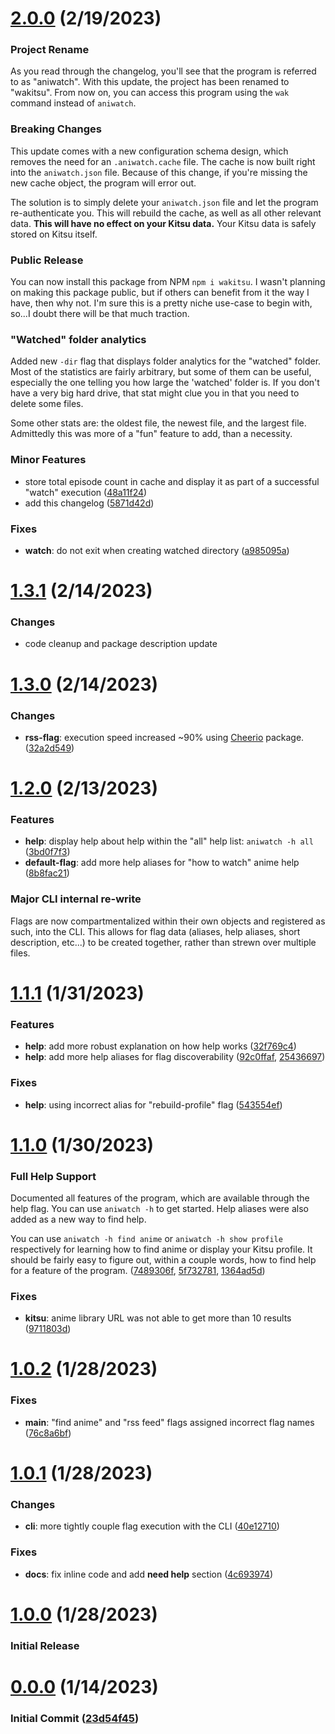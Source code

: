 # [2.0.0](https://github.com/jaeiya/wakitsu/compare/v1.3.1...v2.0.0) (2/19/2023)

### Project Rename

As you read through the changelog, you'll see that the program is referred to as "aniwatch". With this update, the project has been renamed to "wakitsu". From now on, you can access this program using the `wak` command instead of `aniwatch`.

### Breaking Changes

This update comes with a new configuration schema design, which removes the need for an `.aniwatch.cache` file. The cache is now built right into the `aniwatch.json` file. Because of this change, if you're missing the new cache object, the program will error out.

The solution is to simply delete your `aniwatch.json` file and let the program re-authenticate you. This will rebuild the cache, as well as all other relevant data. **This will have no effect on your Kitsu data.** Your Kitsu data is safely stored on Kitsu itself.

### Public Release

You can now install this package from NPM `npm i wakitsu`. I wasn't planning on making this package public, but if others can benefit from it the way I have, then why not. I'm sure this is a pretty niche use-case to begin with, so...I doubt there will be that much traction.

### "Watched" folder analytics

Added new `-dir` flag that displays folder analytics for the "watched" folder. Most of the statistics are fairly arbitrary, but some of them can be useful, especially the one telling you how large the 'watched' folder is. If you don't have a very big hard drive, that stat might clue you in that you need to delete some files.

Some other stats are: the oldest file, the newest file, and the largest file. Admittedly this was more of a "fun" feature to add, than a necessity.

### Minor Features

- store total episode count in cache and display it as part of a successful "watch" execution ([48a11f24](https://github.com/jaeiya/wakitsu/commit/48a11f24d4eb5221ba44fc000186e85e796934c1))
- add this changelog ([5871d42d](https://github.com/jaeiya/wakitsu/commit/5871d42d5ea96903be15589293de0f33e9bfb762))

### Fixes

- **watch**: do not exit when creating watched directory ([a985095a](https://github.com/jaeiya/wakitsu/commit/a985095aefe6ba2501663f79316f017e0034a8f6))

# [1.3.1](https://github.com/jaeiya/wakitsu/compare/v1.3.0...v1.3.1) (2/14/2023)

### Changes

- code cleanup and package description update

# [1.3.0](https://github.com/jaeiya/wakitsu/compare/v1.2.0...v1.3.0) (2/14/2023)

### Changes

- **rss-flag**: execution speed increased ~90% using [Cheerio](https://github.com/cheeriojs/cheerio) package. ([32a2d549](https://github.com/jaeiya/wakitsu/commit/32a2d54967862801abf478d856c68c501d4d3bc5))

# [1.2.0](https://github.com/jaeiya/wakitsu/compare/v1.1.1...v1.2.0) (2/13/2023)

### Features

- **help**: display help about help within the "all" help list: `aniwatch -h all` ([3bd0f7f3](https://github.com/jaeiya/wakitsu/commit/3bd0f7f38b50c2a2ecd89f22d37a6856a57db29b))
- **default-flag**: add more help aliases for "how to watch" anime help ([8b8fac21](https://github.com/jaeiya/wakitsu/commit/8b8fac21e829ee66ed0adbd5f60e56f195362bb3))

### Major CLI internal re-write

Flags are now compartmentalized within their own objects and registered as such, into the CLI. This allows for flag data (aliases, help aliases, short description, etc...) to be created together, rather than strewn over multiple files.

# [1.1.1](https://github.com/jaeiya/wakitsu/compare/v1.1.0...v1.1.1) (1/31/2023)

### Features

- **help**: add more robust explanation on how help works ([32f769c4](https://github.com/jaeiya/wakitsu/commit/32f769c4a021fc5065328cc05f236bfbfdd32808))
- **help**: add more help aliases for flag discoverability ([92c0ffaf](https://github.com/jaeiya/wakitsu/commit/92c0ffaf573a3d43609e00f557ac4df2e5c7fbff), [25436697](https://github.com/jaeiya/wakitsu/commit/254366976f47c2f712ff2a617beea6abc74aa964))

### Fixes

- **help**: using incorrect alias for "rebuild-profile" flag ([543554ef](https://github.com/jaeiya/wakitsu/commit/543554efce852e062ed4eed39392a0047e4197d2))

# [1.1.0](https://github.com/jaeiya/wakitsu/compare/v1.0.2...v1.1.0) (1/30/2023)

### Full Help Support

Documented all features of the program, which are available through the help flag. You can use `aniwatch -h` to get started. Help aliases were also added as a new way to find help.

You can use `aniwatch -h find anime` or `aniwatch -h show profile` respectively for learning how to find anime or display your Kitsu profile. It should be fairly easy to figure out, within a couple words, how to find help for a feature of the program. ([7489306f](https://github.com/jaeiya/wakitsu/commit/7489306f64bf47026c27fd8c83824a2e0de0d4ad), [5f732781](https://github.com/jaeiya/wakitsu/commit/5f732781d86719cf9b92518365723b720a97707b), [1364ad5d](https://github.com/jaeiya/wakitsu/commit/1364ad5d850723ee1f0f609bcbfc02139300f275))

### Fixes

- **kitsu**: anime library URL was not able to get more than 10 results ([9711803d](https://github.com/jaeiya/wakitsu/commit/9711803d22fa978b9293ec96510b727a8cac8907))

# [1.0.2](https://github.com/jaeiya/wakitsu/compare/v1.0.1...v1.0.2) (1/28/2023)

### Fixes

- **main**: "find anime" and "rss feed" flags assigned incorrect flag names ([76c8a6bf](https://github.com/jaeiya/wakitsu/commit/76c8a6bf42e25574057bd02bbbc3a4d998e24281))

# [1.0.1](https://github.com/jaeiya/wakitsu/compare/v1.0.0...v1.0.1) (1/28/2023)

### Changes

- **cli**: more tightly couple flag execution with the CLI ([40e12710](https://github.com/jaeiya/wakitsu/commit/40e12710e304998be9b4e2189443344c2d9f34c7))

### Fixes

- **docs**: fix inline code and add **need help** section ([4c693974](https://github.com/jaeiya/wakitsu/commit/4c693974aede4bcc8b15852759693b09f1d2114f))

# [1.0.0](https://github.com/jaeiya/wakitsu/compare/v0.0.0...v1.0.0) (1/28/2023)

### Initial Release

# [0.0.0](https://github.com/Jaeiya/wakitsu/commit/23d5f45) (1/14/2023)

### Initial Commit ([23d54f45](https://github.com/jaeiya/wakitsu/commit/23d5f452becc8a869d0f58ed133ca6c869836b80))
